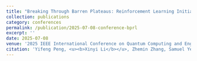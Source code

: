 ```yaml
---
title: "Breaking Through Barren Plateaus: Reinforcement Learning Initializations for Deep Variational Quantum Circuits"
collection: publications
category: conferences
permalink: /publication/2025-07-08-conference-bprl
excerpt: ''
date: 2025-07-08
venue: '2025 IEEE International Conference on Quantum Computing and Engineering (QCE-25)'
citation: 'Yifeng Peng, <u><b>Xinyi Li</b></u>, Zhemin Zhang, Samuel Yen-Chi Chen, Zhiding Liang, Ying Wang, Waiting for proceedings'
---
```


